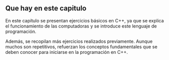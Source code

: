 <h2>Que hay en este capitulo</h2>
<p>En este capítulo se presentan ejercicios básicos en C++, ya que se explica el funcionamiento de las computadoras y se introduce este lenguaje de programación.</p>
<p>Además, se recopilan más ejercicios realizados previamente. Aunque muchos son repetitivos, refuerzan los conceptos fundamentales que se deben conocer para iniciarse en la programación en C++.</p>
